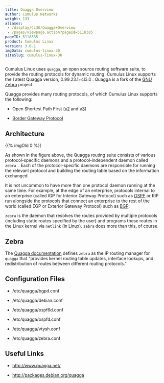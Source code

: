 ```yaml
---
title: Quagga Overview
author: Cumulus Networks
weight: 133
aliases:
 - /display/CL30/Quagga+Overview
 - /pages/viewpage.action?pageId=5118385
pageID: 5118385
product: Cumulus Linux
version: 3.0.1
imgData: cumulus-linux-30
siteSlug: cumulus-linux-30
---
```

Cumulus Linux uses `quagga`, an open source routing software suite, to
provide the routing protocols for dynamic routing. Cumulus Linux
supports the l atest Quagga version, <span style="color: #2c2d30;">
0.99.23.1+cl3.0 </span> . Quagga is a fork of the [GNU
Zebra](http://www.gnu.org/software/zebra/) project.

Quagga provides many routing protocols, of which Cumulus Linux supports
the following:

  - Open Shortest Path First
    ([v2](/version/cumulus-linux-30/Layer-3-Features/Open-Shortest-Path-First-OSPF-Protocol)
    and
    [v3](/version/cumulus-linux-30/Layer-3-Features/Open-Shortest-Path-First-v3-OSPFv3-Protocol))

  - [Border Gateway
    Protocol](/version/cumulus-linux-30/Layer-3-Features/Border-Gateway-Protocol-BGP)

## Architecture</span>

{{% imgOld 0 %}}

As shown in the figure above, the Quagga routing suite consists of
various protocol-specific daemons and a protocol-independent daemon
called ` zebra  `. Each of the protocol-specific daemons are responsible
for running the relevant protocol and building the routing table based
on the information exchanged.

It is not uncommon to have more than one protocol daemon running at the
same time. For example, at the edge of an enterprise, protocols internal
to an enterprise (called IGP for Interior Gateway Protocol) such as
[OSPF](/version/cumulus-linux-30/Layer-3-Features/Open-Shortest-Path-First-OSPF-Protocol)
or RIP run alongside the protocols that connect an enterprise to the
rest of the world (called EGP or Exterior Gateway Protocol) such as
[BGP](/version/cumulus-linux-30/Layer-3-Features/Border-Gateway-Protocol-BGP).

`zebra` is the daemon that resolves the routes provided by multiple
protocols (including static routes specified by the user) and programs
these routes in the Linux kernel via `netlink` (in Linux). `zebra` does
more than this, of course.

## Zebra</span>

The [Quagga
documentation](http://www.nongnu.org/quagga/docs/docs-info.html#Zebra)
defines `zebra` as the IP routing manager for `quagga` that "provides
kernel routing table updates, interface lookups, and redistribution of
routes between different routing protocols."

## Configuration Files</span>

  - /etc/quagga/bgpd.conf

  - /etc/quagga/debian.conf

  - /etc/quagga/ospf6d.conf

  - /etc/quagga/ospfd.conf

  - /etc/quagga/vtysh.conf

  - /etc/quagga/zebra.conf

## Useful Links</span>

  - <http://www.quagga.net/>

  - <http://packages.debian.org/quagga>


